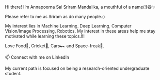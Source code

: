 Hi there! I’m Annapoorna Sai Sriram Mandalika, a mouthful of a name(!)😄✨

Please refer to me as Sriram as do many people.:)

My interest lies in Machine Learning, Deep Learning, Computer Vision/Image Processing, Robotics. My interest in these areas help me stay motivated while learning these topics.!!!

Love Food🍜, Cricket🏏, Cars🏎️ and Space-freak🚀.

📫 Connect with me on LinkedIn

My current path is focused on being a research-oriented undergraduate student.


